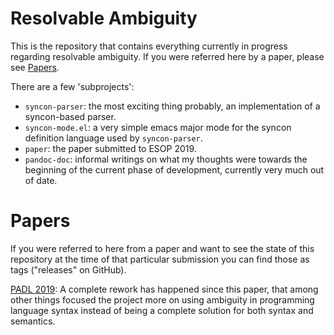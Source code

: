 # Resolvable Ambiguity

This is the repository that contains everything currently in progress regarding resolvable ambiguity. If you were referred here by a paper, please see [Papers](#papers).

There are a few 'subprojects':

- `syncon-parser`: the most exciting thing probably, an implementation of a syncon-based parser.
- `syncon-mode.el`: a very simple emacs major mode for the syncon definition language used by `syncon-parser`.
- `paper`: the paper submitted to ESOP 2019.
- `pandoc-doc`: informal writings on what my thoughts were towards the beginning of the current phase of development, currently very much out of date.

# Papers

If you were referred to here from a paper and want to see the state of this repository at the time of that particular submission you can find those as tags ("releases" on GitHub).

[PADL 2019](https://github.com/miking-lang/syncon/releases/tag/padl-2019): A complete rework has happened since this paper, that among other things focused the project more on using ambiguity in programming language syntax instead of being a complete solution for both syntax and semantics.
